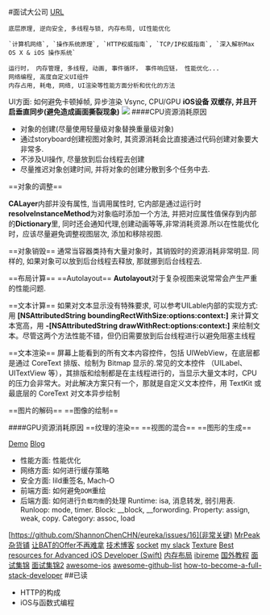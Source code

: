 #面试大公司
[URL](https://github.com/coderZsq/coderZsq.target.swift)


```
底层原理, 逆向安全, 多线程与锁, 内存布局, UI性能优化

`计算机网络`, `操作系统原理`, `HTTP权威指南`, `TCP/IP权威指南`, `深入解析Max OS X & iOS 操作系统`

运行时， 内存管理, 多线程, 动画, 事件循环， 事件响应链， 性能优化...
网络编程, 高度自定义UI组件
内存占用, 耗电, 网络, UI渲染等性能方面分析和优化的方法

```

UI方面: 如何避免卡顿掉帧, 异步渲染 Vsync, CPU/GPU
**iOS设备 双缓存, 并且开启垂直同步(避免造成画面撕裂现象)**
![](https://ws2.sinaimg.cn/large/006tKfTcgy1frimj0tp8tj30ln0d7aau.jpg)
####CPU资源消耗原因
 * 对象的创建(尽量使用轻量级对象替换重量级对象)
 * 通过storyboard创建视图对象时, 其资源消耗会比直接通过代码创建对象要大非常多.
 * 不涉及UI操作, 尽量放到后台线程去创建
 * 尽量推迟对象创建时间, 并将对象的创建分散到多个任务中去.
 
 ==对象的调整==
 
  **CALayer**内部并没有属性, 当调用属性时, 它内部是通过运行时**resolveInstanceMethod**为对象临时添加一个方法, 并把对应属性值保存到内部的**Dictionary**里, 同时还会通知代理,创建动画等等,非常消耗资源.所以在性能优化时，应该尽量避免调整视图层次, 添加和移除视图.
 
 ==对象销毁==
 通常当容器类持有大量对象时，其销毁时的资源消耗非常明显. 同样的, 如果对象可以放到后台线程去释放, 那就挪到后台线程去.
 
 ==布局计算==
 ==Autolayout==
**Autolayout**对于复杂视图来说常常会产生严重的性能问题.
 
==文本计算==
 如果对文本显示没有特殊要求, 可以参考UILable内部的实现方式:用 **[NSAttributedString boundingRectWithSize:options:context:]** 来计算文本宽高，用 **-[NSAttributedString drawWithRect:options:context:]** 来绘制文本。尽管这两个方法性能不错，但仍旧需要放到后台线程进行以避免阻塞主线程
 
 ==文本渲染==
 屏幕上能看到的所有文本内容控件，包括 UIWebView，在底层都是通过 CoreText 排版、绘制为 Bitmap 显示的.常见的文本控件 （UILabel、UITextView 等），其排版和绘制都是在主线程进行的，当显示大量文本时，CPU 的压力会非常大。对此解决方案只有一个，那就是自定义文本控件，用 TextKit 或最底层的 CoreText 对文本异步绘制
 
 ==图片的解码==
 ==图像的绘制==

####GPU资源消耗原因
==纹理的渲染==
==视图的混合==
==图形的生成==

[Demo](https://github.com/johnil/VVeboTableViewDemo)
[Blog](https://blog.ibireme.com/2015/11/12/smooth_user_interfaces_for_ios/)

* 性能方面: 性能优化
* 网络方面: 如何进行缓存策略
* 安全方面: lild重签名, Mach-O
* 前端方面: 如何避免`DOM`重绘
* 后端方面: 如何进行`负载均衡`的处理
Runtime: isa, 消息转发, 弱引用表.
Runloop: mode, timer.
Block: __block, __forwording.
Property: assign, weak, copy.
Category: assoc, load

[https://github.com/ShannonChenCHN/eureka/issues/16](非常关键)
[MrPeak杂货铺](http://mrpeak.cn/Archives/)
[让BAT的Offer不再难拿](https://xiaozhuanlan.com/topic/3147056289)
[技术博客](https://blog.ibireme.com/)
[socket](https://github.com/robbiehanson/CocoaAsyncSocket)
[my slack](https://asyncdisplaykit.slack.com/messages/C0V63R86T/)
[Texture](http://texturegroup.org/docs/installation.html)
[Best resources for Advanced iOS Developer (Swift)](https://medium.com/@PavloShadov/best-resources-for-advanced-ios-developer-swift-ade30374593d)
[内存布局](http://blog.handy.wang/blog/2014/03/18/qian-tan-nei-cun-bu-ju-memory-layout/)
[ibireme](https://blog.ibireme.com/author/ibireme/)
[国外教程](https://littlebitesofcocoa.com/)
[面试集锦](https://www.jianshu.com/u/37860723842a)
[面试集锦2](https://www.jianshu.com/p/a992b5f697ca)
[awesome-ios](https://github.com/vsouza/awesome-ios#gif)
[awesome-github-list](https://medium.com/flawless-app-stories/33-awesome-github-lists-for-ios-development-336691520d0f)
[how-to-become-a-full-stack-developer](https://medium.com/flawless-app-stories/33-awesome-github-lists-for-ios-development-336691520d0f)
##已读
* HTTP的构成
* iOS与函数式编程



